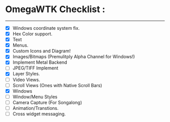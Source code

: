 # OmegaWTK Checklist :

---

- [x] Windows coordinate system fix.
- [x]  Hex Color support.
- [x]  Text
- [x]  Menus.
- [x]  Custom Icons and Diagram!
- [x]  Images/Bitmaps (Premulitply Alpha Channel for Windows!)
- [x]  Implement Metal Backend
- [ ]  JPEG/TIFF Implement
- [x]  Layer Styles.
- [ ]  Video Views.
- [ ]  Scroll Views (Ones with Native Scroll Bars)
- [x]  Windows
- [ ]  Window/Menu Styles
- [ ]  Camera Capture (For Songalong)
- [ ]  Animation/Transtions.
- [ ]  Cross widget messaging.
